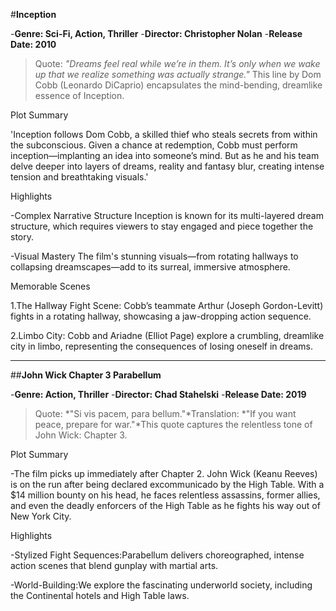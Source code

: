 #**Inception**

-**Genre: Sci-Fi, Action, Thriller**
-**Director: Christopher Nolan**
-**Release Date: 2010**

>Quote: *"Dreams feel real while we’re in them. It’s only when we wake up that we realize something was actually strange."* This line by Dom Cobb (Leonardo DiCaprio) encapsulates the mind-bending, dreamlike essence of Inception.

Plot Summary

'Inception follows Dom Cobb, a skilled thief who steals secrets from within the subconscious. Given a chance at redemption, Cobb must perform inception—implanting an idea into someone’s mind. But as he and his team delve deeper into layers of dreams, reality and fantasy blur, creating intense tension and breathtaking visuals.'

Highlights

-Complex Narrative Structure
Inception is known for its multi-layered dream structure, which requires viewers to stay engaged and piece together the story.

-Visual Mastery
The film's stunning visuals—from rotating hallways to collapsing dreamscapes—add to its surreal, immersive atmosphere.

Memorable Scenes

1.The Hallway Fight Scene: Cobb’s teammate Arthur (Joseph Gordon-Levitt) fights in a rotating hallway, showcasing a jaw-dropping action sequence.

2.Limbo City: Cobb and Ariadne (Elliot Page) explore a crumbling, dreamlike city in limbo, representing the consequences of losing oneself in dreams.

---

##**John Wick Chapter 3 Parabellum**

-**Genre: Action, Thriller**
-**Director: Chad Stahelski**
-**Release Date: 2019**

>Quote: *"Si vis pacem, para bellum."*Translation: *"If you want peace, prepare for war."*This quote captures the relentless tone of John Wick: Chapter 3.

Plot Summary

-The film picks up immediately after Chapter 2. John Wick (Keanu Reeves) is on the run after being declared excommunicado by the High Table. With a $14 million bounty on his head, he faces relentless assassins, former allies, and even the deadly enforcers of the High Table as he fights his way out of New York City.

Highlights

-Stylized Fight Sequences:Parabellum delivers choreographed, intense action scenes that blend gunplay with martial arts.

-World-Building:We explore the fascinating underworld society, including the Continental hotels and High Table laws.
